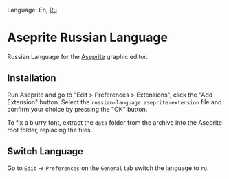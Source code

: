 Language: En, [Ru](/README.ru.md)

# Aseprite Russian Language
Russian Language for the [Aseprite](https://github.com/aseprite/aseprite) graphic editor.

## Installation
Run Aseprite and go to "Edit > Preferences > Extensions", click the "Add Extension" button. Select the `russian-language.aseprite-extension` file and confirm your choice by pressing the "OK" button.

To fix a blurry font, extract the `data` folder from the archive into the Aseprite root folder, replacing the files.

## Switch Language
Go to `Edit` -> `Preferences` on the `General` tab switch the language to `ru`.

